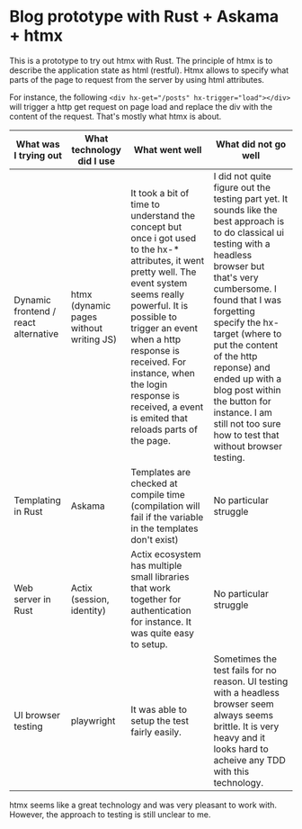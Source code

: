 # Blog prototype with Rust + Askama + htmx
This is a prototype to try out htmx with Rust. The principle of htmx is to describe the application state as html (restful). Htmx allows to specify what parts of the page to request from the server by using html attributes.

For instance, the following `<div hx-get="/posts" hx-trigger="load"></div>` will trigger a http get request on page load and replace the div with the content of the request. That's mostly what htmx is about.

| What was I trying out                | What technology did I use               | What went well                                                                                                                                                                                                                                                                                                                     | What did not go well                                                                                                                                                                                                                                                                                                                                                                                   |
| ------------------------------------ | --------------------------------------- | ---------------------------------------------------------------------------------------------------------------------------------------------------------------------------------------------------------------------------------------------------------------------------------------------------------------------------------- | ------------------------------------------------------------------------------------------------------------------------------------------------------------------------------------------------------------------------------------------------------------------------------------------------------------------------------------------------------------------------------------------------------ |
| Dynamic frontend / react alternative | htmx (dynamic pages without writing JS) | It took a bit of time to understand the concept but once i got used to the hx-* attributes, it went pretty well. The event system seems really powerful. It is possible to trigger an event when a http response is received. For instance, when the login response is received, a event is emited that reloads parts of the page. | I did not quite figure out the testing part yet. It sounds like the best approach is to do classical ui testing with a headless browser but that's very cumbersome. I found that I was forgetting specify the hx-target (where to put the content of the http reponse) and ended up with a blog post within the button for instance. I am still not too sure how to test that without browser testing. |
| Templating in Rust                   | Askama                                  | Templates are checked at compile time (compilation will fail if the variable in the templates don't exist)                                                                                                                                                                                                                         | No particular struggle                                                                                                                                                                                                                                                                                                                                                                                 |
| Web server in Rust                   | Actix (session, identity)               | Actix ecosystem has multiple small libraries that work together for authentication for instance. It was quite easy to setup.                                                                                                                                                                                                       | No particular struggle                                                                                                                                                                                                                                                                                                                                                                                 |
| UI browser testing                   | playwright                              | It was able to setup the test fairly easily.                                                                                                                                                                                                                                                                                       | Sometimes the test fails for no reason. UI testing with a headless browser seem always seems brittle. It is very heavy and it looks hard to acheive any TDD with this technology.                                                                                                                                                                                                                      |

htmx seems like a great technology and was very pleasant to work with. However, the approach to testing is still unclear to me.